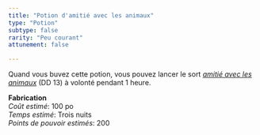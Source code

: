 ```yaml
---
title: "Potion d'amitié avec les animaux"
type: "Potion"
subtype: false
rarity: "Peu courant"
attunement: false

---
```

Quand vous buvez cette potion, vous pouvez lancer le sort [_amitié avec les animaux_](/grimoire/amitie-avec-les-animaux/) (DD 13) à volonté pendant 1 heure.

**Fabrication**  
*Coût estimé*: 100 po    
*Temps estimé*: Trois nuits  
*Points de pouvoir estimés*: 200   
